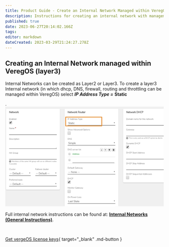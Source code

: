 ```yaml
---
title: Product Guide - Create an Internal Network Managed within VeregOS
description: Instructions for creating an internal network with management, such as dhcp, routing, etc, handled by VergeOS
published: true
date: 2023-06-27T20:14:02.166Z
tags: 
editor: markdown
dateCreated: 2023-03-29T21:24:27.278Z
---
```


## Creating an Internal Network managed within VeregOS (layer3)

Internal Networks can be created as Layer2 or Layer3. To create a layer3 Internal network (in which dhcp, DNS, firewall, routing and throttling can be managed within VeregOS) select ***IP Address Type =*** **Static**

.
![internallayer3.png](/public/userguide-sshots/internallayer3.png)


Full internal network instructions can be found at: [**Internal Networks (General Instructions)**](..//product-guide/internalnetworks).

<br>

[Get vergeOS license keys](https://www.verge.io/test-drive){ target="_blank" .md-button }